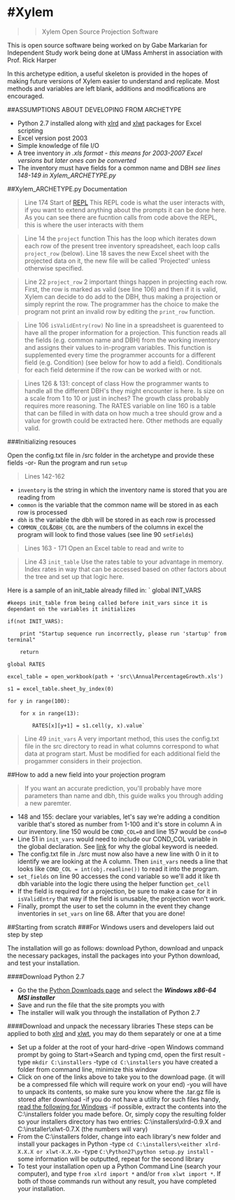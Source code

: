 #Xylem
=====

>>Xylem Open Source Projection Software

This is open source software being worked on by Gabe Markarian for Independent Study work being done at UMass Amherst in association with Prof. Rick Harper

In this archetype edition, a useful skeleton is provided in the hopes of making future versions of Xylem easier to understand and replicate.  Most methods and variables are left blank, additions and modifications are encouraged.  

##ASSUMPTIONS ABOUT DEVELOPING FROM ARCHETYPE

  -  Python 2.7 installed along with [xlrd][1] and [xlwt][2] packages for Excel scripting
  -  Excel version post 2003
  -  Simple knowledge of file I/O 
  -  A tree inventory *in .xls format - this means for 2003-2007 Excel versions but later ones can be converted*
  -  The inventory must have fields for a common name and DBH *see lines 148-149 in Xylem_ARCHETYPE.py*

##Xylem_ARCHETYPE.py Documentation

> Line 174 Start of [REPL][3]
  This REPL code is what the user interacts with, if you want to extend anything about the prompts it can be done here.  As you can see there are fucntion calls from code above the REPL, this is where the user interacts with them
  
> Line 14 the `project` function
  This has the loop which iterates down each row of the present tree inventory spreadsheet, each loop calls `project_row` (below).  Line 18 saves the new Excel sheet with the projected data on it, the new file will be called 'Projected' unless otherwise specified.
  
> Line 22 `project_row`
  2 important things happen in projecting each row.  First, the row is marked as valid (see line 106) and then if it is valid, Xylem can decide to do add to the DBH, thus making a projection or simply reprint the row.  The programmer has the choice to make the program not print an invalid row by editing the `print_row` function.
  
> Line 106 `isValidEntry(row)`
  No line in a spreadsheet is guarenteed to have all the proper information for a projection.  This function reads all the fields (e.g. common name and DBH) from the working inventory and assigns their values to in-program variables.  This function is supplemented every time the programmer accounts for a different field (e.g. Condition) (see below for how to add a field).  Conditionals for each field determine if the row can be worked with or not.
  
> Lines 126 & 131: concept of class
   How the programmer wants to handle all the different DBH's they might encounter is here.  Is size on a scale from 1 to 10 or just in inches?  The growth class probably requires more reasoning.  The RATES variable on line 160 is a table that can be filled in with data on how much a tree should grow and a value for growth could be extracted here.  Other methods are equally valid.  
   
###Initializing resouces

Open the config.txt file in /src folder in the archetype and provide these fields
-or-
Run the program and run `setup`

> Lines 142-162
  -  `inventory` is the string in which the inventory name is stored that you are reading from
  -  `common` is the variable that the common name will be stored in as each row is processed
  -  `dbh`    is the variable the dbh will be stored in as each row is processed
  -  `COMMON_COL`&`DBH_COL` are the numbers of the columns in excel the program will look to find those values (see line 90 `setFields`)
  
> Lines 163 - 171
  Open an Excel table to read and write to
  
> Line 43 `init_table`
   Use the rates table to your advantage in memory.  Index rates in way that can be accessed based on other factors about the tree and set up that logic here.
   
   Here is a sample of an init_table already filled in:
   `
   global INIT_VARS
   
    #keeps init_table from being called before init_vars since it is dependant on the variables it initializes

    if(not INIT_VARS):
    
        print "Startup sequence run incorrectly, please run 'startup' from terminal"

        return

    global RATES

    excel_table = open_workbook(path + 'src\\AnnualPercentageGrowth.xls')

    s1 = excel_table.sheet_by_index(0)
    
    for y in range(100):

        for x in range(13):
        
            RATES[x][y+1] = s1.cell(y, x).value`

   
>Line 49 `init_vars`
   A very important method, this uses the config.txt file in the src directory to read in what columns correspond to what data at program start.  Must be modified for each additional field the progammer considers in their projection.
   
##How to add a new field into your projection program

> If you want an accurate prediction, you'll probably have more parameters than name and dbh, this guide walks you through adding a new paremter.

  -  148 and 155: declare your variables, let's say we're adding a condition varible that's stored as number from 1-100 and it's store in column A in our inventory.  line 150 would be `COND_COL=0` and line 157 would be `cond=0`
  -  Line 51 in `init_vars` would need to include our COND_COL variable in the global declaration.  See [link][4] for why the global keyword is needed.
  -  The config.txt file in ./src must now also have a new line with 0 in it to identify we are looking at the A column.  Then `init_vars` needs a line that looks like `COND_COL = int(obj.readline())` to read it into the program.
  -  `set_fields` on line 90 accesses the cond variable so we'll add it like th dbh variable into the logic there using the helper function `get_cell`
  -  If the field is required for a projection, be sure to make a case for it in `isValidEntry` that way if the field is unusable, the projection won't work.
  -  Finally, prompt the user to set the column in the event they change inventories in `set_vars` on line 68.  After that you are done!
  
##Starting from scratch
###For Windows users and developers laid out step by step

The installation will go as follows: download Python, download and unpack the necessary packages, install the packages into your Python download, and test your installation.

####Download Python 2.7
+ Go the the [Python Downloads page][5] and select the ***Windows x86-64 MSI installer***
+ Save and run the file that the site prompts you with
+ The installer will walk you through the installation of Python 2.7

####Download and unpack the necessary libraries
These steps can be applied to both [xlrd][1] and [xlwt][2], you may do them separately or one at a time
+ Set up a folder at the root of your hard-drive
    -open Windows command prompt by going to Start->Search and typing cmd, open the first result
	-type `mkdir C:\installers`
	-type `cd C:\installers` you have created a folder from command line, minimize this window
+ Click on one of the links above to take you to the download page. (it will be a compressed file which will require work on your end)
    -you will have to unpack its contents, so make sure you know where the .tar.gz file is stored after download
	-if you do not have a utility for such files handy, [read the following for Windows][6]
	-if possible, extract the contents into the C:\installers folder you made before.  Or, simply copy the resulting folder so your installers directory has two entries: C:\installers\xlrd-0.9.X and C:\installer\xlwt-0.7.X (the numbers will vary)
+ From the C:\installers folder, change into each library's new folder and install your packages in Python
    -type `cd C:\installers\<either xlrd-X.X.X or xlwt-X.X.X>`
	-type `C:\Python27\python setup.py install`
	-some information will be outputted, repeat for the second library
+ To test your installation open up a Python Command Line (search your computer), and type `from xlrd import *` and/or `from xlwt import *`.  If both of those commands run without any result, you have completed your installation.


[1]:https://pypi.python.org/pypi/xlrd
[2]:https://pypi.python.org/pypi/xlwt
[3]:http://en.wikipedia.org/wiki/Read%E2%80%93eval%E2%80%93print_loop
[4]:http://stackoverflow.com/questions/423379/using-global-variables-in-a-function-other-than-the-one-that-created-them
[5]:https://www.python.org/downloads/release/python-2710/
[6]:http://www.wikihow.com/Extract-a-Gz-File
